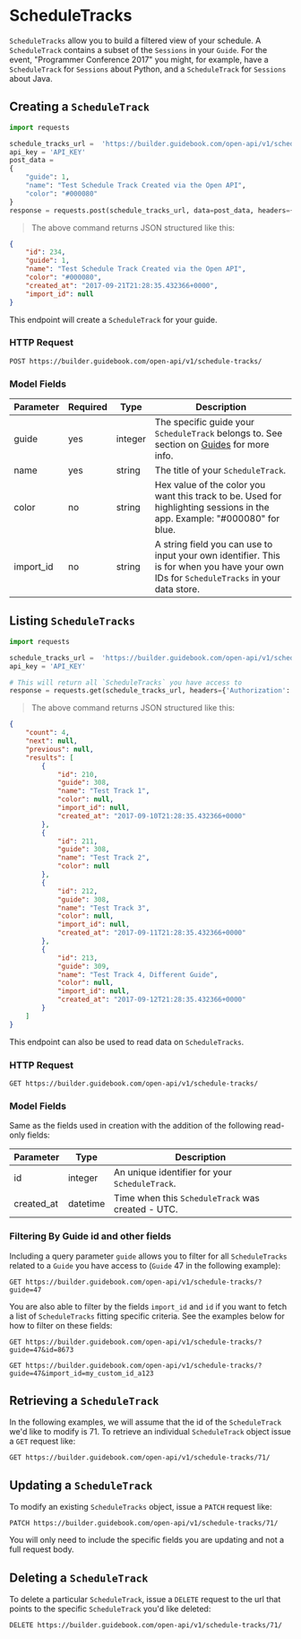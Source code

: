 # ScheduleTracks

`ScheduleTracks` allow you to build a filtered view of your schedule. A `ScheduleTrack` contains a subset of the `Sessions` in your `Guide`. For the event, "Programmer Conference 2017" you might, for example, have a `ScheduleTrack` for `Sessions` about Python, and a `ScheduleTrack` for `Sessions` about Java.

## Creating a `ScheduleTrack`


```python
import requests

schedule_tracks_url =  'https://builder.guidebook.com/open-api/v1/schedule-tracks/'
api_key = 'API_KEY'
post_data =
{
	"guide": 1,
	"name": "Test Schedule Track Created via the Open API",
	"color": "#000080"
}
response = requests.post(schedule_tracks_url, data=post_data, headers={'Authorization': 'JWT ' + api_key})

```

> The above command returns JSON structured like this:

```json
{
	"id": 234,
	"guide": 1,
	"name": "Test Schedule Track Created via the Open API",
	"color": "#000080",
	"created_at": "2017-09-21T21:28:35.432366+0000",
	"import_id": null
}


```


This endpoint will create a `ScheduleTrack` for your guide.

### HTTP Request

`POST https://builder.guidebook.com/open-api/v1/schedule-tracks/`

### Model Fields

Parameter       | Required  | Type    | Description
---------       | --------  | ------- | -----------
guide           | yes | integer  | The specific guide your `ScheduleTrack` belongs to.  See section on [Guides](#guides) for more info.
name            | yes | string   | The title of your `ScheduleTrack`.
color           | no  | string   | Hex value of the color you want this track to be. Used for highlighting sessions in the app. Example: "#000080" for blue.
import_id       | no  | string     | A string field you can use to input your own identifier.  This is for when you have your own IDs for `ScheduleTracks` in your data store.


## Listing `ScheduleTracks`


```python
import requests

schedule_tracks_url =  'https://builder.guidebook.com/open-api/v1/schedule-tracks/'
api_key = 'API_KEY'

# This will return all `ScheduleTracks` you have access to
response = requests.get(schedule_tracks_url, headers={'Authorization': 'JWT ' + api_key})
```

> The above command returns JSON structured like this:

```json
{
	"count": 4,
	"next": null,
	"previous": null,
	"results": [
		{
			"id": 210,
			"guide": 308,
			"name": "Test Track 1",
			"color": null,
			"import_id": null,
			"created_at": "2017-09-10T21:28:35.432366+0000"
		},
		{
			"id": 211,
			"guide": 308,
			"name": "Test Track 2",
			"color": null
		},
		{
			"id": 212,
			"guide": 308,
			"name": "Test Track 3",
			"color": null,
			"import_id": null,
			"created_at": "2017-09-11T21:28:35.432366+0000"
		},
		{
			"id": 213,
			"guide": 309,
			"name": "Test Track 4, Different Guide",
			"color": null,
			"import_id": null,
			"created_at": "2017-09-12T21:28:35.432366+0000"
		}
	]
}

```


This endpoint can also be used to read data on `ScheduleTracks`.

### HTTP Request

`GET https://builder.guidebook.com/open-api/v1/schedule-tracks/`

### Model Fields

Same as the fields used in creation with the addition of the following read-only fields:

Parameter       | Type    | Description
---------       | ------- | -----------
id              | integer  | An unique identifier for your `ScheduleTrack`.
created_at      | datetime | Time when this `ScheduleTrack` was created - UTC.


### Filtering By Guide id and other fields

Including a query parameter `guide` allows you to filter for all `ScheduleTracks` related to a `Guide` you have access to (`Guide` 47 in the following example):

`GET https://builder.guidebook.com/open-api/v1/schedule-tracks/?guide=47`

You are also able to filter by the fields `import_id` and `id` if you want to fetch a list of `ScheduleTracks` fitting specific criteria. See the examples below for how to filter on these fields:

`GET https://builder.guidebook.com/open-api/v1/schedule-tracks/?guide=47&id=8673`

`GET https://builder.guidebook.com/open-api/v1/schedule-tracks/?guide=47&import_id=my_custom_id_a123`

## Retrieving a `ScheduleTrack`
In the following examples, we will assume that the id of the `ScheduleTrack` we'd like to modify is 71.
To retrieve an individual `ScheduleTrack` object issue a `GET` request like:

`GET https://builder.guidebook.com/open-api/v1/schedule-tracks/71/`

## Updating a `ScheduleTrack`

To modify an existing `ScheduleTracks` object, issue a `PATCH` request like:

`PATCH https://builder.guidebook.com/open-api/v1/schedule-tracks/71/`

You will only need to include the specific fields you are updating and not a full request body.

## Deleting a `ScheduleTrack`

To delete a particular `ScheduleTrack`, issue a `DELETE` request to the url that points to the specific `ScheduleTrack` you'd like deleted:

`DELETE https://builder.guidebook.com/open-api/v1/schedule-tracks/71/`
